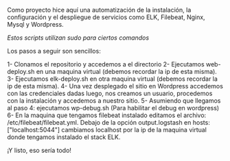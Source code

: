 Como proyecto hice aquí una automatización de la instalación, la configuración y el despliegue de servicios como ELK, Filebeat, Nginx, Mysql y Wordpress.

*Estos scripts utilizan sudo para ciertos comandos*

Los pasos a seguir son sencillos:

1- Clonamos el repositorio y accedemos a el directorio 
2- Ejecutamos web-deploy.sh en una maquina virtual (debemos recordar la ip de esta misma).
3- Ejecutamos elk-deploy.sh en otra maquina virtual (debemos recordar la ip de esta misma).
4- Una vez desplegado el sitio en Wordpress accedemos con las credenciales dadas luego, nos creamos un usuario, procedemos con la instalación y accedemos a nuestro sitio.
5- Asumiendo que llegamos al paso 4: ejecutamos wp-debug.sh (Para habilitar el debug en wordpress)
6- En la maquina que tengamos filebeat instalado editamos el archivo: /etc/filebeat/filebeat.yml. Debajo de la opción output.logstash en hosts: ["localhost:5044"] cambiamos localhost por la ip de la maquina virtual donde tengamos instalado el stack ELK.

¡Y listo, eso sería todo!